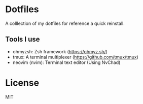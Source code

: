 # Dotfiles

A colllection of my dotfiles for reference a quick reinstall.

## Tools I use

- ohmyzsh: Zsh framework (https://ohmyz.sh/)
- tmux: A terminal multiplexer (https://github.com/tmux/tmux)
- neovim (nvim): Terminal text editor (Using NvChad)

# License

MIT
